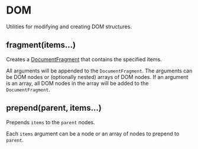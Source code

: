 # DOM

Utilities for modifying and creating DOM structures.


## fragment(items...)

Creates a [DocumentFragment](https://developer.mozilla.org/en-US/docs/Web/API/DocumentFragment)
that contains the specified items.

All arguments will be appended to the `DocumentFragment`. The arguments can be
DOM nodes or (optionally nested) arrays of DOM nodes. If an argument is an
array, all DOM nodes in the array will be added to the `DocumentFragment`.


## prepend(parent, items...)

Prepends `items` to the `parent` nodes.

Each `items` argument can be a node or an array of nodes to prepend to `parent`.
